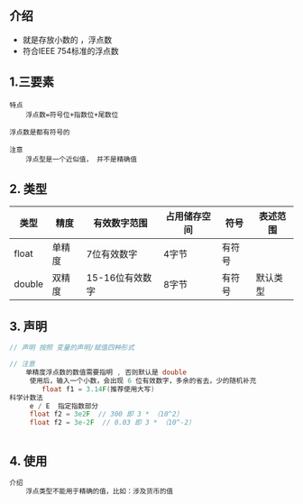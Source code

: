 



## 介绍

* 就是存放小数的 ，浮点数
* 符合IEEE 754标准的浮点数

## 1.三要素

```
特点
	浮点数=符号位+指数位+尾数位

浮点数是都有符号的

注意
	浮点型是一个近似值， 并不是精确值
```



## 2. 类型

| 类型   | 精度   | 有效数字范围    | 占用储存空间 | 符号   | 表述范围 |
| ------ | ------ | --------------- | ------------ | ------ | -------- |
| float  | 单精度 | 7位有效数字     | 4字节        | 有符号 |          |
| double | 双精度 | 15-16位有效数字 | 8字节        | 有符号 | 默认类型 |



## 3. 声明

```c++
// 声明 按照 变量的声明/赋值四种形式

// 注意
	单精度浮点数的数值需要指明 , 否则默认是 double
     使用后，输入一个小数，会出现 6 位有效数字，多余的省去，少的随机补充
		float f1 = 3.14F(推荐使用大写)
科学计数法
     e / E  指定指数部分
     float f2 = 3e2F  // 300 即 3 * （10^2）
     float f2 = 3e-2F  // 0.03 即 3 * （10^-2）
     	

```

## 4. 使用

```java
介绍
    浮点类型不能用于精确的值，比如：涉及货币的值
```



